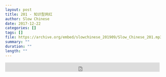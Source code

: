 ```yaml
---
layout: post
title: 201 - 知识型网红
author: Slow Chinese
date: 2017-12-22
categories: []
tags: []
file: https://archive.org/embed/slowchinese_201909/Slow_Chinese_201.mp3
summary: ""
duration: ""
length: ""
---
```


<iframe src="https://archive.org/embed/slowchinese_201909/Slow_Chinese_201.mp3" width="500" height="30" frameborder="0" webkitallowfullscreen="true" mozallowfullscreen="true" allowfullscreen></iframe>
